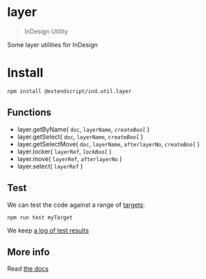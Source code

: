 # layer

> InDesign Utility

Some layer utilities for InDesign

# Install

    npm install @extendscript/ind.util.layer

## Functions

  * layer.getByName( `doc`, `layerName`, *`createBool`* )
  * layer.getSelect( `doc`, `layerName`, *`createBool`* )
  * layer.getSelectMove( `doc`, `layerName`, `afterlayerNo`, *`createBool`* )
  * layer.locker( `layerRef`, *`lockBool`* )
  * layer.move( `layerRef`, `afterlayerNo` )
  * layer.select( `layerRef` )

## Test

We can test the code against a range of [targets](https://github.com/nbqx/fakestk/blob/master/resources/versions.json):

    npm run test myTarget

We keep [a log of test results](./test/results_log.md)


## More info

Read [the docs](../docs/README.md)
